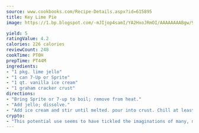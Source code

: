 ```yaml
---
source: www.cookbooks.com/Recipe-Details.aspx?id=615895
title: Key Lime Pie
image: https://1.bp.blogspot.com/-mJIjop4samI/YA2HxoJRmOI/AAAAAAAABgw/9Q6cN5purxQQ0M3111-VxRXtHYk4x987wCLcBGAsYHQ/s320/19.png

yield: 5
ratingValue: 4.2
calories: 226 calories
reviewCount: 248
cookTime: PT0H
prepTime: PT44M
ingredients:
- "1 pkg. lime jello"
- "1 can 7-Up or Sprite"
- "1 qt. vanilla ice cream"
- "1 graham cracker crust"
directions:
- "Bring Sprite or 7-up to boil; remove from heat."
- "Add jello; dissolve."
- "Add ice cream and stir until melted. pour into crust. Chill at least several hours or overnight or keeps well for 3 or 4 weeks or more in freezer."
crypto:
- "This potential use seems to have tickled the imaginations of many, many bitcoin fanciers."
---
```


